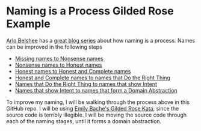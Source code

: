 # Naming is a Process Gilded Rose Example

[Arlo Belshee](http://arlobelshee.com) has a [great blog series](http://arlobelshee.com/good-naming-is-a-process-not-a-single-step/) about how naming is a process. Names can be improved in the following steps
* [Missing names to Nonsense names](http://arlobelshee.com/naming-is-a-process-part-2-missing-to-nonsense/)
* [Nonsense names to Honest names](http://arlobelshee.com/naming-is-a-process-part-3-nonsense-to-honest/)
* [Honest names to Honest and Complete names](http://arlobelshee.com/naming-is-a-process-part-4-honest-to-honest-and-complete/)
* [Honest and Complete names to names that Do the Right Thing](http://arlobelshee.com/naming-is-a-process-part-5-honest-and-complete-to-does-the-right-thing/)
* [Names that Do the Right Thing to names that show Intent](http://arlobelshee.com/naming-is-a-process-part-6-does-the-right-thing-to-intent/)
* [Names that show Intent to names that form a Domain Abstraction](http://arlobelshee.com/naming-is-a-process-part-7-intent-to-domain-abstraction/)

To improve my naming, I will be walking through the process above in this GitHub repo. I will be using [Emily Bache's Gilded Rose Kata](https://github.com/emilybache/GildedRose-Refactoring-Kata), since the source code is terribly illegible. I will be moving the source code through each of the naming stages, until it forms a domain abstraction.
